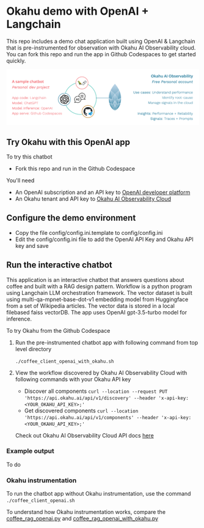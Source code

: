 # Okahu demo with OpenAI + Langchain
This repo includes a demo chat application built using OpenAI & Langchain that is pre-instrumented for observation with Okahu AI Observability cloud. 
You can fork this repo and run the app in Github Codespaces to get started quickly. 

![Cahtbot demo with Okahu](images/okahu-personal-proprietary.png)

## Try Okahu with this OpenAI app

To try this chatbot 
- Fork this repo and run in the Github Codespace 

You'll need 
- An OpenAI subscription and an API key to [OpenAI developer platform](https://platform.openai.com/overview)
- An Okahu tenant and API key to [Okahu AI Observability Cloud](https://www.okahu.ai)  

## Configure the demo environment
- Copy the file config/config.ini.template to config/config.ini
- Edit the config/config.ini file to add the OpenAI API Key and Okahu API key and save

## Run the interactive chatbot 
This application is an interactive chatbot that answers questions about coffee and built with a RAG design pattern.
Workflow is a python program using Langchain LLM orchestration framework. 
The vector dataset is built using multi-qa-mpnet-base-dot-v1 embedding model from Huggingface from a set of Wikipedia articles. The vector data is stored in a local filebased faiss vectorDB. 
The app uses OpenAI gpt-3.5-turbo model for inference.

To try Okahu from the Github Codespace 

1. Run the pre-instrumented chatbot app with following command from top level directory

   ```./coffee_client_openai_with_okahu.sh```
   
2. View the workflow discovered by Okahu AI Observability Cloud with following commands with your Okahu API key
    - Discover all components
      ```curl --location --request PUT 'https://api.okahu.ai/api/v1/discovery' --header 'x-api-key: <YOUR_OKAHU_API_KEY>;' ```
    - Get discovered components
      ```curl --location 'https://api.okahu.ai/api/v1/components' --header 'x-api-key: <YOUR_OKAHU_API_KEY>;' ```

    Check out Okahu AI Observability Cloud API docs [here](https://apidocs.okahu.ai)

### Example output 

To do 

### Okahu instrumentation

To run the chatbot app without Okahu instrumentation, use the command ```./coffee_client_openai.sh```

To understand how Okahu instrumentation works, compare the [coffee_rag_openai.py](rag_openai_service/coffee_rag_openai.py) and [coffee_rag_openai_with_okahu.py](rag_openai_service/coffee_rag_openaiwith_okahu.py)
